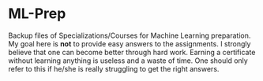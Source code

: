 # ML-Prep
Backup files of Specializations/Courses for Machine Learning preparation.
My goal here is **not** to provide easy answers to the assignments. I strongly believe that one can become better through hard work. Earning a certificate without learning anything is useless and a waste of time. One should only refer to this if he/she is really struggling to get the right answers.
